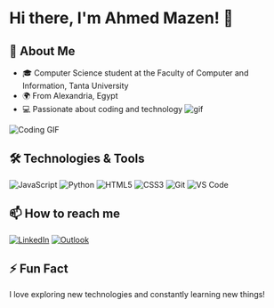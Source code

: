 # Hi there, I'm Ahmed Mazen! 👋

## 🚀 About Me
- 🎓 Computer Science student at the Faculty of Computer and Information, Tanta University
- 🌍 From Alexandria, Egypt
- 💻 Passionate about coding and technology
![gif](https://github.com/AhmedMazenNn/AhmedMazenNn/assets/116601076/43a442d2-1b7f-4a19-bbf7-a915183117dc)

![Coding GIF](https://media.giphy.com/media/qgQUggAC3Pfv687qPC/giphy.gif)

## 🛠️ Technologies & Tools
![JavaScript](https://img.shields.io/badge/-JavaScript-333333?style=flat&logo=javascript)
![Python](https://img.shields.io/badge/-Python-333333?style=flat&logo=python)
![HTML5](https://img.shields.io/badge/-HTML5-333333?style=flat&logo=html5)
![CSS3](https://img.shields.io/badge/-CSS3-333333?style=flat&logo=css3)
![Git](https://img.shields.io/badge/-Git-333333?style=flat&logo=git)
![VS Code](https://img.shields.io/badge/-VS%20Code-333333?style=flat&logo=visual-studio-code)


## 📫 How to reach me
[![LinkedIn](https://img.shields.io/badge/-LinkedIn-0077B5?style=flat&logo=linkedin&logoColor=white)](https://www.linkedin.com/in/ahmedmazenm/)
[![Outlook](https://img.shields.io/badge/-Outlook-D14836?style=flat&logo=gmail&logoColor=white)](mailto:ahmedmazenm@outlook.com)


## ⚡ Fun Fact
I love exploring new technologies and constantly learning new things!
